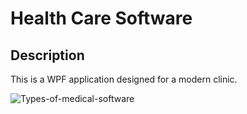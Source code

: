 # Health Care Software
## Description

This is a WPF application designed for a modern clinic.

![Types-of-medical-software](https://user-images.githubusercontent.com/68118029/122755307-1a694a00-d295-11eb-92ab-439ee1df896c.png)

 
